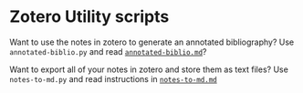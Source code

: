 # Zotero Utility scripts

Want to use the notes in zotero to generate an annotated bibliography? Use `annotated-biblio.py` and read [`annotated-biblio.md`](https://github.com/drnikki/zotero-util/blob/master/annotated-biblio.md)? 

Want to export all of your notes in zotero and store them as text files? Use `notes-to-md.py` and read instructions in [`notes-to-md.md`](https://github.com/drnikki/zotero-util/blob/master/notes-to-md.md)
